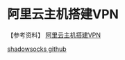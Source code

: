 # 阿里云主机搭建VPN






【参考资料】
[阿里云主机搭建VPN](https://my.oschina.net/u/3475467/blog/1942133)

[shadowsocks github](https://github.com/shadowsocks/)